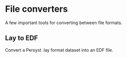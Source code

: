 # File converters

A few important tools for converting between file formats.

## Lay to EDF

Convert a Persyst .lay format dataset into an EDF file.
